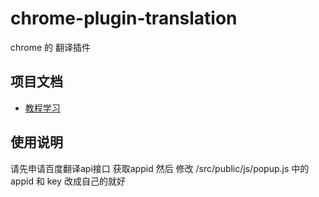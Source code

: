 # chrome-plugin-translation
chrome 的 翻译插件

## 项目文档

* [教程学习](./doc/teach.md)

## 使用说明

请先申请百度翻译api接口 获取appid
然后 修改 /src/public/js/popup.js 中的 appid 和 key
改成自己的就好